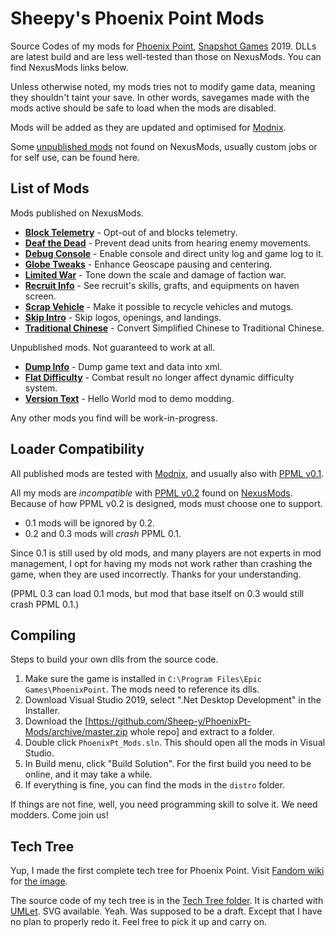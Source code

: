 # Sheepy's Phoenix Point Mods

Source Codes of my mods for [Phoenix Point](https://phoenixpoint.info/), [Snapshot Games](http://www.snapshotgames.com/) 2019.
DLLs are latest build and are less well-tested than those on NexusMods.
You can find NexusMods links below.

Unless otherwise noted, my mods tries not to modify game data,
meaning they shouldn't taint your save.
In other words, savegames made with the mods active should be safe to load when the mods are disabled.

Mods will be added as they are updated and optimised for [Modnix](https://github.com/Sheep-y/Modnix).

Some [unpublished mods](https://github.com/Sheep-y/PhoenixPt-Mods/tree/master/Unpublished) not found on NexusMods,
usually custom jobs or for self use, can be found here.

## List of Mods

Mods published on NexusMods.

* [**Block Telemetry**](https://www.nexusmods.com/phoenixpoint/mods/48/) - Opt-out of and blocks telemetry.
* [**Deaf the Dead**](https://www.nexusmods.com/phoenixpoint/mods/45/) - Prevent dead units from hearing enemy movements.
* [**Debug Console**](https://www.nexusmods.com/phoenixpoint/mods/44/) - Enable console and direct unity log and game log to it.
* [**Globe Tweaks**](https://www.nexusmods.com/phoenixpoint/mods/13) - Enhance Geoscape pausing and centering.
* [**Limited War**](https://www.nexusmods.com/phoenixpoint/mods/24) - Tone down the scale and damage of faction war.
* [**Recruit Info**](https://www.nexusmods.com/phoenixpoint/mods/28) - See recruit's skills, grafts, and equipments on haven screen.
* [**Scrap Vehicle**](https://www.nexusmods.com/phoenixpoint/mods/26) - Make it possible to recycle vehicles and mutogs.
* [**Skip Intro**](https://www.nexusmods.com/phoenixpoint/mods/17) - Skip logos, openings, and landings.
* [**Traditional Chinese**](https://www.nexusmods.com/phoenixpoint/mods/47) - Convert Simplified Chinese to Traditional Chinese.

Unpublished mods.  Not guaranteed to work at all.

* [**Dump Info**](https://github.com/Sheep-y/PhoenixPt-Mods/tree/master/Unpublished/DumpInfo) - Dump game text and data into xml.
* [**Flat Difficulty**](https://github.com/Sheep-y/PhoenixPt-Mods/tree/master/Unpublished/FlatDifficulty) - Combat result no longer affect dynamic difficulty system.
* [**Version Text**](https://github.com/Sheep-y/PhoenixPt-Mods/tree/master/Unpublished/VersionText) - Hello World mod to demo modding.

Any other mods you find will be work-in-progress.

## Loader Compatibility

All published mods are tested with [Modnix](https://github.com/Sheep-y/Modnix),
and usually also with [PPML v0.1](https://github.com/RealityMachina/PhoenixPointModInjector/#readme).

All my mods are *incompatible* with [PPML v0.2](https://github.com/Ijwu/PhoenixPointModLoader/#readme) found on [NexusMods](https://www.nexusmods.com/phoenixpoint/mods/38).
Because of how PPML v0.2 is designed, mods must choose one to support.

* 0.1 mods will be ignored by 0.2.
* 0.2 and 0.3 mods will *crash* PPML 0.1.

Since 0.1 is still used by old mods, and many players are not experts in mod management,
I opt for having my mods not work rather than crashing the game, when they are used incorrectly.
Thanks for your understanding.

(PPML 0.3 can load 0.1 mods, but mod that base itself on 0.3 would still crash PPML 0.1.)

## Compiling

Steps to build your own dlls from the source code.

1. Make sure the game is installed in `C:\Program Files\Epic Games\PhoenixPoint`.  The mods need to reference its dlls.
2. Download Visual Studio 2019, select ".Net Desktop Development" in the Installer.
3. Download the [https://github.com/Sheep-y/PhoenixPt-Mods/archive/master.zip whole repo] and extract to a folder.
4. Double click `PhoenixPt_Mods.sln`.  This should open all the mods in Visual Studio.
5. In Build menu, click "Build Solution".  For the first build you need to be online, and it may take a while.
6. If everything is fine, you can find the mods in the `distro` folder.

If things are not fine, well, you need programming skill to solve it.
We need modders. Come join us!

## Tech Tree

Yup, I made the first complete tech tree for Phoenix Point.
Visit [Fandom wiki](https://phoenixpoint.fandom.com/) for [the image](https://phoenixpoint.fandom.com/wiki/File:Sheepy_Tech_Tree.gif).

The source code of my tech tree is in the [Tech Tree folder](https://github.com/Sheep-y/PhoenixPt-Mods/tree/master/TechTree).
It is charted with [UMLet](https://www.umlet.com/). SVG available.
Yeah.
Was supposed to be a draft.
Except that I have no plan to properly redo it.
Feel free to pick it up and carry on.